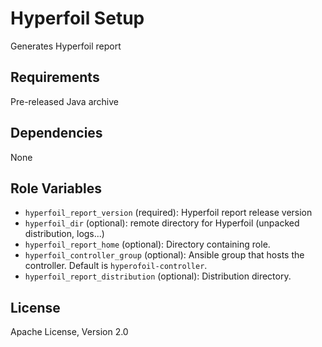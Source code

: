 Hyperfoil Setup
=========

Generates Hyperfoil report

Requirements
------------

Pre-released Java archive

Dependencies
------------

None

Role Variables
--------------

* `hyperfoil_report_version` (required): Hyperfoil report release version
* `hyperfoil_dir` (optional): remote directory for Hyperfoil (unpacked distribution, logs...)
* `hyperfoil_report_home` (optional): Directory containing role.
* `hyperfoil_controller_group` (optional): Ansible group that hosts the controller. Default is `hyperofoil-controller`.
* `hyperfoil_report_distribution` (optional): Distribution directory.


License
-------

Apache License, Version 2.0
